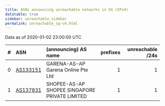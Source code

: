 ```yaml
---
title: ASNs announcing unreachable networks in SG (IPv4)
datatable: true
sidebar: unreachable_sidebar
permalink: unreachable_sg-v4.html
---
```


Data as of 2020-01-02 23:00:00 UTC


<div class="datatable-begin"></div>

|   # | ASN                                      | (announcing) AS name                          |   prefixes |   unreachable /24s |
|----:|:-----------------------------------------|:----------------------------------------------|-----------:|-------------------:|
|   0 | [AS133151](unreachable_AS133151-v4.html) | GARENA-AS-AP Garena Online Pte Ltd            |          1 |                  1 |
|   1 | [AS137831](unreachable_AS137831-v4.html) | SHOPEE-AS-AP SHOPEE SINGAPORE PRIVATE LIMITED |          1 |                  1 |

<div class="datatable-end"></div>
